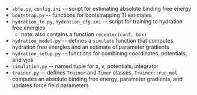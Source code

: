 * `abfe.py`, `config.ini` -- script for estimating absolute binding free energy
* `bootstrap.py` -- functions for bootstrapping TI estimates
* `hydration_fe.py`, `hydration_cfg.ini` -- script for training to hydration free energies
  * note: also contains a function `recenter(conf, box)`
* `hydration_model.py` -- defines a `simulate` function that computes hydration free energies and an estimate of parameter gradients
* `hydration_setup.py` -- functions for combining coordinates, potentials, and vjps
* `simulation.py` -- named tuple for x, v, potentials, integrator
* `trainer.py` -- defines `Trainer` and `Timer` classes, `Trainer::run_mol` computes an absolute binding free energy, parameter gradients, and updates force field parameters
